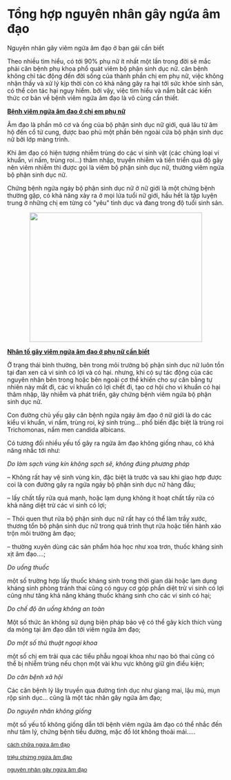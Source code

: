 # Tổng hợp nguyên nhân gây ngứa âm đạo
<p>Nguyên nhân gây viêm ngứa âm đạo ở bạn gái cần biết</p>

<p>Theo nhiều tìm hiểu, có tới 90% phụ nữ ít nhất một lần trong đời sẽ mắc phải căn bệnh phụ khoa phổ quát viêm bộ phận sinh dục nữ. căn bệnh không chỉ tác động đến đời sống của thành phần chị em phụ nữ, việc không nhận thấy và xử lý kịp thời còn có khả năng gây ra hại tới sức khỏe sinh sản, có thể còn tác hại nguy hiểm. bởi vậy, việc tìm hiểu và nắm bắt các kiến thức cơ bản về bệnh viêm ngứa âm đạo là vô cùng cần thiết.</p>

<p><u><strong>Bệnh viêm ngứa âm đạo ở chị em phụ nữ</strong></u></p>

<p>Âm đạo là phần mô cơ và ống của bộ phận sinh dục nữ giới, quá lâu từ âm hộ đến cổ tử cung, được bao phủ một phần bên ngoài cửa bộ phận sinh dục nữ bởi lớp màng trinh.</p>

<p>Khi âm đạo có hiện tượng nhiễm trùng do các vi sinh vật (các chủng loại vi khuẩn, vi nấm, trùng roi&hellip;) thâm nhập, truyền nhiễm và tiến triển quá độ gây nên viêm nhiễm thì được gọi là viêm bộ phận sinh dục nữ, thường viêm ngứa bộ phận sinh dục nữ.</p>

<p>Chứng bệnh ngứa ngáy bộ phận sinh dục nữ ở nữ giới là một chứng bệnh thường gặp, có khả năng xảy ra ở mọi lứa tuổi nữ giới, hầu hết là tập luyện trung ở những chị em từng có &quot;yêu&quot; tình dục và đang trong độ tuổi sinh sản.</p>

<p style="text-align: center;"><img alt="" src="https://znews-photo-td.zadn.vn/w660/Uploaded/lepx/2018_04_24/Nguyen_nhan_trieu_chung_va_cach_ngua_viem_am_dao_1.jpg" style="height:300px; width:400px" /></p>

<p><u><strong>Nhân tố gây viêm ngứa âm đạo ở phụ nữ cần biết</strong></u></p>

<p>Ở trạng thái bình thường, bên trong môi trường bộ phận sinh dục nữ luôn tồn tại đan xen cả vi sinh có lợi và có hại. nhưng, khi có sự tác động của các nguyên nhân bên trong hoặc bên ngoài cơ thể khiến cho sự cân bằng tự nhiên này mất đi, các vi khuẩn có lợi chết đi, tạo cơ hội cho vi khuẩn có hại thâm nhập, lây nhiễm và phát triển, gây chứng bệnh viêm ngứa bộ phận sinh dục nữ.</p>

<p>Con đường chủ yếu gây căn bệnh ngứa ngáy âm đạo ở nữ giới là do các kiểu vi khuẩn, vi nấm, trùng roi, ký sinh trùng&hellip; phổ biến đặc biệt là trùng roi Trichomonas, nấm men candida albicans.</p>

<p>Có tương đối nhiều yếu tố gây ra ngứa âm đạo không giống nhau, có khả năng nhắc tới như:</p>

<p><em>Do làm sạch vùng kín không sạch sẽ, không đúng phương pháp</em></p>

<p>&ndash; Không rất hay vệ sinh vùng kín, đặc biệt là trước và sau khi giao hợp được coi là con đường gây ra ngứa ngáy bộ phận sinh dục nữ hàng đầu;</p>

<p>&ndash; lấy chất tẩy rửa quá mạnh, hoặc lạm dụng không ít hoạt chất tẩy rửa có khả năng diệt trừ các vi sinh có lợi;</p>

<p>&ndash; Thói quen thụt rửa bộ phận sinh dục nữ rất hay có thể làm trầy xước, thương tổn bộ phận sinh dục nữ trong quá trình thụt rửa hoặc tiến hành xáo trộn môi trường âm đạo;</p>

<p>&ndash; thường xuyên dùng các sản phẩm hóa học như xoa trơn, thuốc kháng sinh xịt âm đạo&hellip;.;</p>

<p><em>Do uống thuốc</em></p>

<p>một số trường hợp lấy thuốc kháng sinh trong thời gian dài hoặc lạm dụng kháng sinh phòng tránh thai cũng có nguy cơ góp phần diệt trừ vi sinh có lợi cũng như tăng khả năng kháng thuốc kháng sinh cho các vi sinh có hại;</p>

<p><em>Do chế độ ăn uống không an toàn</em></p>

<p>Một số thức ăn không sử dụng biện pháp bảo vệ có thể gây kích thích vùng da mỏng tại âm đạo dẫn tới viêm ngứa âm đạo;</p>

<p><em>Do một số thủ thuật ngoại khoa</em></p>

<p>một số chị em trải qua các tiểu phẫu ngoại khoa như nạo bỏ thai cũng có thể bị nhiễm trùng nếu chọn một vài khu vực không giữ gìn điều kiện;</p>

<p><em>Do căn bệnh xã hội</em></p>

<p>Các căn bệnh lý lây truyền qua đường tình dục như giang mai, lậu mủ, mụn rộp sinh dục&hellip; cũng là một tác nhân gây ngứa âm đạo;</p>

<p><em>Do nguyên nhân không giống</em></p>

<p>một số yếu tố không giống dẫn tới bệnh viêm ngứa âm đạo có thể nhắc đến như tâm lý, chứng bệnh tiểu đường, mặc đồ lót không thoải mái&hellip;..</p>

<p><span style="color:rgb(17, 85, 204); font-family:arial; font-size:10pt"><a class="in-cell-link" href="http://khoehangngay.com/viem-ngua-am-dao/" target="_blank">cách chữa ngứa âm đạo</a></span></p>

<p><span style="color:rgb(17, 85, 204); font-family:arial; font-size:10pt"><a class="in-cell-link" href="http://benhtrinoi.net/dieu-tri-viem-ngua-am-dao/" target="_blank">triệu chứng ngứa âm đạo</a></span></p>

<p><span style="color:rgb(17, 85, 204); font-family:arial; font-size:10pt"><a class="in-cell-link" href="http://khoehangngay.com/nguyen-nhan-gay-ngua-am-dao/" target="_blank">nguyên nhân gây ngứa âm đạo</a></span></p>

